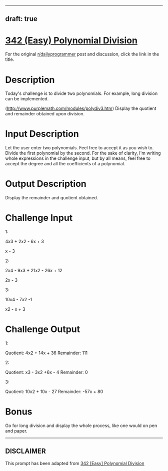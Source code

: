 ---
draft: true
----

# [342 (Easy) Polynomial Division](https://www.reddit.com/r/dailyprogrammer/comments/7fvy7z/20171127_challenge_342_easy_polynomial_division/)

For the original [r/dailyprogrammer](https://www.reddit.com/r/dailyprogrammer/) post and discussion, click the link in the title.

# Description
Today's challenge is to divide two polynomials. For example, long division can be implemented.

(http://www.purplemath.com/modules/polydiv3.htm)
Display the quotient and remainder obtained upon division.

# Input Description
Let the user enter two polynomials. Feel free to accept it as you wish to. Divide the first polynomial by the second. For the sake of clarity, I'm writing whole expressions in the challenge input, but by all means, feel free to accept the degree and all the coefficients of a polynomial.

# Output Description
Display the remainder and quotient obtained.

# Challenge Input
1:

4x3 + 2x2 - 6x + 3

x - 3

2:

2x4  - 9x3 + 21x2 - 26x + 12

2x - 3

3:

10x4 - 7x2 -1 

x2 - x + 3

# Challenge Output
1: 

Quotient: 4x2 + 14x + 36 Remainder: 111

2: 

Quotient: x3 - 3x2 +6x - 4 Remainder: 0

3:

Quotient: 10x2 + 10x - 27 Remainder: -57x + 80

# Bonus
Go for long division and display the whole process, like one would on pen and paper.


----
## **DISCLAIMER**
This prompt has been adapted from [342 [Easy] Polynomial Division](https://www.reddit.com/r/dailyprogrammer/comments/7fvy7z/20171127_challenge_342_easy_polynomial_division/
)

